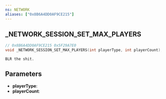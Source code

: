 ```yaml
---
ns: NETWORK
aliases: ["0x8B6A4DD0AF9CE215"]
---
```

## _NETWORK_SESSION_SET_MAX_PLAYERS

```c
// 0x8B6A4DD0AF9CE215 0x5F29A7E0
void _NETWORK_SESSION_SET_MAX_PLAYERS(int playerType, int playerCount);
```

```
BLR the shit.  
```

## Parameters
* **playerType**: 
* **playerCount**: 

